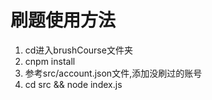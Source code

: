 # 刷题使用方法

1. cd进入brushCourse文件夹
2. cnpm install
3. 参考src/account.json文件,添加没刷过的账号
4. cd src && node index.js

